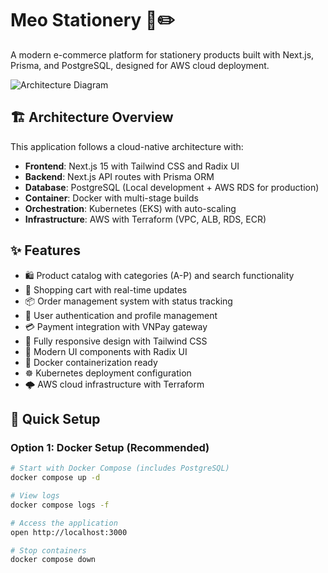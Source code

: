 
# Meo Stationery 📝✏️

A modern e-commerce platform for stationery products built with Next.js, Prisma, and PostgreSQL, designed for AWS cloud deployment.

![Architecture Diagram](./three-tier.drawio.png)

## 🏗️ Architecture Overview

This application follows a cloud-native architecture with:

- **Frontend**: Next.js 15 with Tailwind CSS and Radix UI
- **Backend**: Next.js API routes with Prisma ORM
- **Database**: PostgreSQL (Local development + AWS RDS for production)
- **Container**: Docker with multi-stage builds
- **Orchestration**: Kubernetes (EKS) with auto-scaling
- **Infrastructure**: AWS with Terraform (VPC, ALB, RDS, ECR)

## ✨ Features

- 🛍️ Product catalog with categories (A-P) and search functionality
- 🛒 Shopping cart with real-time updates
- 📦 Order management system with status tracking
- 👤 User authentication and profile management
- 💳 Payment integration with VNPay gateway
- 📱 Fully responsive design with Tailwind CSS
- 🎨 Modern UI components with Radix UI
- 🐳 Docker containerization ready
- ☸️ Kubernetes deployment configuration
- 🌩️ AWS cloud infrastructure with Terraform

## 🚀 Quick Setup

### Option 1: Docker Setup (Recommended)

```bash
# Start with Docker Compose (includes PostgreSQL)
docker compose up -d

# View logs
docker compose logs -f

# Access the application
open http://localhost:3000

# Stop containers
docker compose down
